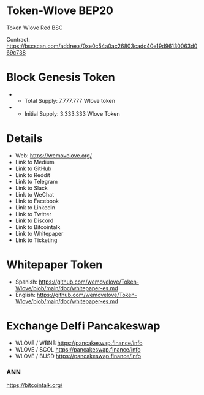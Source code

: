 # Token-Wlove BEP20
Token Wlove Red BSC

Contract: https://bscscan.com/address/0xe0c54a0ac26803cadc40e19d96130063d069c738

 Block Genesis Token 
==========================
* - Total Supply: 7.777.777 Wlove token
* - Initial Supply: 3.333.333 Wlove Token

Details
==========================
* Web: https://wemovelove.org/
* Link to Medium 
* Link to GitHub 
* Link to Reddit 
* Link to Telegram 
* Link to Slack 
* Link to WeChat 
* Link to Facebook 
* Link to Linkedin 
* Link to Twitter 
* Link to Discord 
* Link to Bitcointalk 
* Link to Whitepaper 
* Link to Ticketing 

Whitepaper Token
==========================
* Spanish: https://github.com/wemovelove/Token-Wlove/blob/main/doc/whitepaper-es.md
* English: https://github.com/wemovelove/Token-Wlove/blob/main/doc/whitepaper-es.md

Exchange Delfi Pancakeswap
=========================
* WLOVE / WBNB
https://pancakeswap.finance/info
* WLOVE / SCOL
https://pancakeswap.finance/info
* WLOVE / BUSD
https://pancakeswap.finance/info

### ANN
https://bitcointalk.org/
